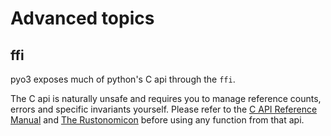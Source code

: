 # Advanced topics

## ffi

pyo3 exposes much of python's C api through the `ffi`.

The C api is naturally unsafe and requires you to manage reference counts, errors and specific invariants yourself. Please refer to the [C API Reference Manual](https://docs.python.org/3/c-api/) and [The Rustonomicon](https://doc.rust-lang.org/nightly/nomicon/ffi.html) before using any function from that api.